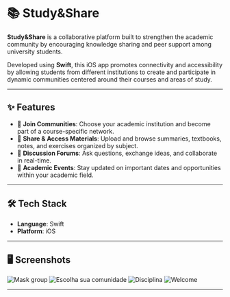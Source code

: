 # 📚 Study&Share

**Study&Share** is a collaborative platform built to strengthen the academic community by encouraging knowledge sharing and peer support among university students.

Developed using **Swift**, this iOS app promotes connectivity and accessibility by allowing students from different institutions to create and participate in dynamic communities centered around their courses and areas of study.

---

## ✨ Features

- 🔗 **Join Communities**: Choose your academic institution and become part of a course-specific network.
- 📂 **Share & Access Materials**: Upload and browse summaries, textbooks, notes, and exercises organized by subject.
- 💬 **Discussion Forums**: Ask questions, exchange ideas, and collaborate in real-time.
- 📅 **Academic Events**: Stay updated on important dates and opportunities within your academic field.

---

## 🛠️ Tech Stack

- **Language**: Swift
- **Platform**: iOS

---

## 🖥️ Screenshots
![Mask group](https://github.com/user-attachments/assets/455914c0-25fe-4724-8543-b0273eeeec80)
![Escolha sua comunidade](https://github.com/user-attachments/assets/5616515c-9abe-44cb-b80e-69583eaf860a)
![Disciplina](https://github.com/user-attachments/assets/d1bff2d6-d1be-42b7-a290-e4f759577edc)
![Welcome](https://github.com/user-attachments/assets/71b91ee3-9921-4a01-8955-f27e759344f8)

---
